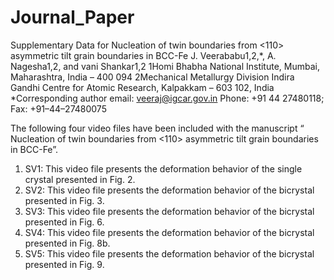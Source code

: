 # Journal_Paper
Supplementary Data for
Nucleation of twin boundaries from <110> asymmetric tilt grain boundaries in BCC-Fe
J. Veerababu1,2,*, A. Nagesha1,2, and vani Shankar1,2
1Homi Bhabha National Institute, Mumbai, Maharashtra, India – 400 094
                             2Mechanical Metallurgy Division
Indira Gandhi Centre for Atomic Research, Kalpakkam – 603 102, India
                             *Corresponding author email: veeraj@igcar.gov.in
                    Phone: +91 44 27480118; Fax: +91–44–27480075

The following four video files have been included with the manuscript “ Nucleation of twin boundaries from <110> asymmetric tilt grain boundaries in BCC-Fe”.

1.	SV1: This video file presents the deformation behavior of the single crystal presented in Fig. 2.
2.	SV2: This video file presents the deformation behavior of the bicrystal presented in Fig. 3.
3.	SV3: This video file presents the deformation behavior of the bicrystal presented in Fig. 6.
4.	SV4: This video file presents the deformation behavior of the bicrystal presented in Fig. 8b.
5.	SV5: This video file presents the deformation behavior of the bicrystal presented in Fig. 9.
